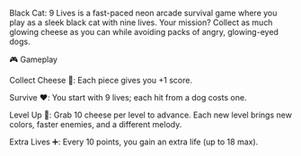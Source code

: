Black Cat: 9 Lives is a fast-paced neon arcade survival game where you play as a sleek black cat with nine lives. Your mission? Collect as much glowing cheese as you can while avoiding packs of angry, glowing-eyed dogs.

🎮 Gameplay

Collect Cheese 🧀: Each piece gives you +1 score.

Survive ❤️: You start with 9 lives; each hit from a dog costs one.

Level Up 🚀: Grab 10 cheese per level to advance. Each new level brings new colors, faster enemies, and a different melody.

Extra Lives ➕: Every 10 points, you gain an extra life (up to 18 max).